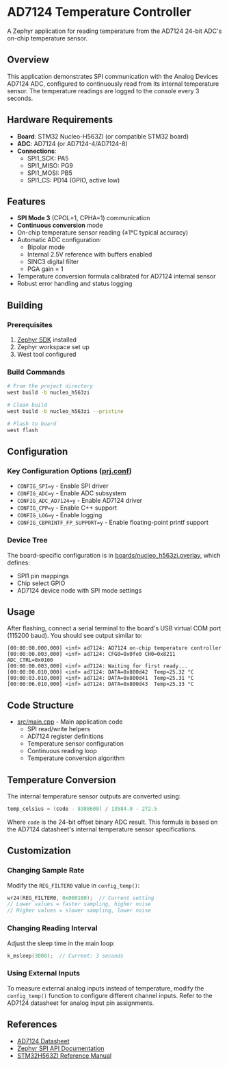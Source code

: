 # AD7124 Temperature Controller

A Zephyr application for reading temperature from the AD7124 24-bit ADC's on-chip temperature sensor.

## Overview

This application demonstrates SPI communication with the Analog Devices AD7124 ADC, configured to continuously read from its internal temperature sensor. The temperature readings are logged to the console every 3 seconds.

## Hardware Requirements

- **Board**: STM32 Nucleo-H563ZI (or compatible STM32 board)
- **ADC**: AD7124 (or AD7124-4/AD7124-8)
- **Connections**:
  - SPI1_SCK: PA5
  - SPI1_MISO: PG9
  - SPI1_MOSI: PB5
  - SPI1_CS: PD14 (GPIO, active low)

## Features

- **SPI Mode 3** (CPOL=1, CPHA=1) communication
- **Continuous conversion** mode
- On-chip temperature sensor reading (±1°C typical accuracy)
- Automatic ADC configuration:
  - Bipolar mode
  - Internal 2.5V reference with buffers enabled
  - SINC3 digital filter
  - PGA gain = 1
- Temperature conversion formula calibrated for AD7124 internal sensor
- Robust error handling and status logging

## Building

### Prerequisites

1. [Zephyr SDK](https://docs.zephyrproject.org/latest/develop/getting_started/index.html) installed
2. Zephyr workspace set up
3. West tool configured

### Build Commands

```bash
# From the project directory
west build -b nucleo_h563zi

# Clean build
west build -b nucleo_h563zi --pristine

# Flash to board
west flash
```

## Configuration

### Key Configuration Options ([prj.conf](prj.conf))

- `CONFIG_SPI=y` - Enable SPI driver
- `CONFIG_ADC=y` - Enable ADC subsystem
- `CONFIG_ADC_AD7124=y` - Enable AD7124 driver
- `CONFIG_CPP=y` - Enable C++ support
- `CONFIG_LOG=y` - Enable logging
- `CONFIG_CBPRINTF_FP_SUPPORT=y` - Enable floating-point printf support

### Device Tree

The board-specific configuration is in [boards/nucleo_h563zi.overlay](boards/nucleo_h563zi.overlay), which defines:
- SPI1 pin mappings
- Chip select GPIO
- AD7124 device node with SPI mode settings

## Usage

After flashing, connect a serial terminal to the board's USB virtual COM port (115200 baud). You should see output similar to:

```
[00:00:00.000,000] <inf> ad7124: AD7124 on-chip temperature controller
[00:00:00.003,000] <inf> ad7124: CFG0=0x0fe0 CH0=0x8211 ADC_CTRL=0x0100
[00:00:00.003,000] <inf> ad7124: Waiting for first ready...
[00:00:00.010,000] <inf> ad7124: DATA=0x800d42  Temp≈25.32 °C
[00:00:03.010,000] <inf> ad7124: DATA=0x800d41  Temp≈25.31 °C
[00:00:06.010,000] <inf> ad7124: DATA=0x800d43  Temp≈25.33 °C
```

## Code Structure

- [src/main.cpp](src/main.cpp) - Main application code
  - SPI read/write helpers
  - AD7124 register definitions
  - Temperature sensor configuration
  - Continuous reading loop
  - Temperature conversion algorithm

## Temperature Conversion

The internal temperature sensor outputs are converted using:

```cpp
temp_celsius = (code - 8388608) / 13584.0 - 272.5
```

Where `code` is the 24-bit offset binary ADC result. This formula is based on the AD7124 datasheet's internal temperature sensor specifications.

## Customization

### Changing Sample Rate

Modify the `REG_FILTER0` value in `config_temp()`:

```cpp
wr24(REG_FILTER0, 0x060180);  // Current setting
// Lower values = faster sampling, higher noise
// Higher values = slower sampling, lower noise
```

### Changing Reading Interval

Adjust the sleep time in the main loop:

```cpp
k_msleep(3000);  // Current: 3 seconds
```

### Using External Inputs

To measure external analog inputs instead of temperature, modify the `config_temp()` function to configure different channel inputs. Refer to the AD7124 datasheet for analog input pin assignments.


## References

- [AD7124 Datasheet](https://www.analog.com/en/products/ad7124.html)
- [Zephyr SPI API Documentation](https://docs.zephyrproject.org/latest/hardware/peripherals/spi.html)
- [STM32H563ZI Reference Manual](https://www.st.com/en/microcontrollers-microprocessors/stm32h563zi.html)
